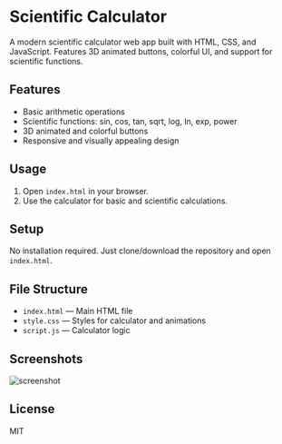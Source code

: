 # Scientific Calculator

A modern scientific calculator web app built with HTML, CSS, and JavaScript. Features 3D animated buttons, colorful UI, and support for scientific functions.

## Features
- Basic arithmetic operations
- Scientific functions: sin, cos, tan, sqrt, log, ln, exp, power
- 3D animated and colorful buttons
- Responsive and visually appealing design

## Usage
1. Open `index.html` in your browser.
2. Use the calculator for basic and scientific calculations.

## Setup
No installation required. Just clone/download the repository and open `index.html`.

## File Structure
- `index.html` — Main HTML file
- `style.css` — Styles for calculator and animations
- `script.js` — Calculator logic

## Screenshots
![screenshot](screenshot.png)

## License
MIT